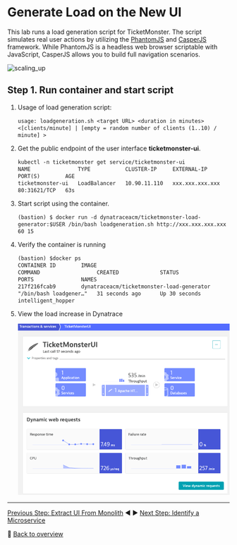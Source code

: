# Generate Load on the New UI

This lab runs a load generation script for TicketMonster. The script simulates real user actions by utilizing the [PhantomJS](http://phantomjs.org/download.html) and [CasperJS](http://casperjs.org/) framework. While PhantomJS is a headless web browser scriptable with JavaScript, CasperJS allows you to build full navigation scenarios.

![scaling_up](../assets/scale_up.png)

## Step 1. Run container and start script
1. Usage of load generation script:
    ```
    usage: loadgeneration.sh <target URL> <duration in minutes> <[clients/minute] | [empty = random number of clients (1..10) / minute] >
    ```

1. Get the public endpoint of the user interface **ticketmonster-ui**.
    ```
    kubectl -n ticketmonster get service/ticketmonster-ui
    NAME               TYPE           CLUSTER-IP     EXTERNAL-IP       PORT(S)        AGE
    ticketmonster-ui   LoadBalancer   10.90.11.110   xxx.xxx.xxx.xxx   80:31621/TCP   63s
    ```

1. Start script using the container.
    ```
    (bastion) $ docker run -d dynatraceacm/ticketmonster-load-generator:$USER /bin/bash loadgeneration.sh http://xxx.xxx.xxx.xxx 60 15
    ```

1. Verify the container is running

    ```
    (bastion) $docker ps  
    CONTAINER ID        IMAGE                                       COMMAND                  CREATED             STATUS              PORTS               NAMES
    217f216fcab9        dynatraceacm/ticketmonster-load-generator   "/bin/bash loadgener…"   31 seconds ago      Up 30 seconds                           intelligent_hopper
    ```

1. View the load increase in Dynatrace

    ![scaling_up](../assets/ticketmonster_load.png)
---

[Previous Step: Extract UI From Monolith](../3_Extract_UI_From_Monolith) :arrow_backward: :arrow_forward: [Next Step: Identify a Microservice](../5_Identify_a_Microservice)

:arrow_up_small: [Back to overview](../)
